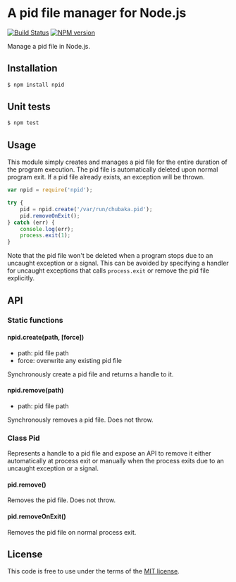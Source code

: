 # A pid file manager for Node.js
[![Build Status](https://secure.travis-ci.org/MathieuTurcotte/node-pid.png?branch=master)](http://travis-ci.org/MathieuTurcotte/node-pid)
[![NPM version](https://badge.fury.io/js/npid.png)](http://badge.fury.io/js/npid)

Manage a pid file in Node.js.

## Installation

``` sh
$ npm install npid
```

## Unit tests

``` sh
$ npm test
```

## Usage

This module simply creates and manages a pid file for the entire duration of
the program execution. The pid file is automatically deleted upon normal program
exit. If a pid file already exists, an exception will be thrown.

``` js
var npid = require('npid');

try {
    pid = npid.create('/var/run/chubaka.pid');
    pid.removeOnExit();
} catch (err) {
    console.log(err);
    process.exit(1);
}
```

Note that the pid file won't be deleted when a program stops due to an uncaught
exception or a signal. This can be avoided by specifying a handler for uncaught
exceptions that calls `process.exit` or remove the pid file explicitly.

## API

### Static functions

#### npid.create(path, [force])

- path: pid file path
- force: overwrite any existing pid file

Synchronously create a pid file and returns a handle to it.

#### npid.remove(path)

- path: pid file path

Synchronously removes a pid file. Does not throw.

### Class Pid

Represents a handle to a pid file and expose an API to remove it either
automatically at process exit or manually when the process exits due to
an uncaught exception or a signal.

#### pid.remove()

Removes the pid file. Does not throw.

#### pid.removeOnExit()

Removes the pid file on normal process exit.

## License

This code is free to use under the terms of the [MIT license](http://mturcotte.mit-license.org/).
